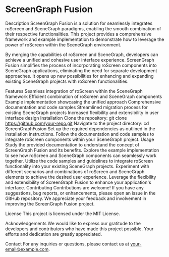# ScreenGraph Fusion

Description
ScreenGraph Fusion is a solution for seamlessly integrates roScreen and SceneGraph paradigms, enabling the smooth combination of their respective functionalities. This project provides a comprehensive framework and example implementation to demonstrate how to leverage the power of roScreen within the SceneGraph environment.

By merging the capabilities of roScreen and SceneGraph, developers can achieve a unified and cohesive user interface experience. ScreenGraph Fusion simplifies the process of incorporating roScreen components into SceneGraph applications, eliminating the need for separate development approaches. It opens up new possibilities for enhancing and expanding existing SceneGraph projects with roScreen functionalities.

Features
Seamless integration of roScreen within the SceneGraph framework
Efficient combination of roScreen and SceneGraph components
Example implementation showcasing the unified approach
Comprehensive documentation and code samples
Streamlined migration process for existing SceneGraph projects
Increased flexibility and extensibility in user interface design
Installation
Clone the repository: git clone https://github.com/your-repo.git
Navigate to the project directory: cd ScreenGraphFusion
Set up the required dependencies as outlined in the installation instructions.
Follow the documentation and code samples to integrate roScreen components within your SceneGraph project.
Usage
Study the provided documentation to understand the concept of ScreenGraph Fusion and its benefits.
Explore the example implementation to see how roScreen and SceneGraph components can seamlessly work together.
Utilize the code samples and guidelines to integrate roScreen functionality into your existing SceneGraph projects.
Experiment with different scenarios and combinations of roScreen and SceneGraph elements to achieve the desired user experience.
Leverage the flexibility and extensibility of ScreenGraph Fusion to enhance your application's interface.
Contributing
Contributions are welcome! If you have any suggestions, bug reports, or enhancements, please open an issue in the GitHub repository. We appreciate your feedback and involvement in improving the ScreenGraph Fusion project.

License
This project is licensed under the MIT License.

Acknowledgements
We would like to express our gratitude to the developers and contributors who have made this project possible. Your efforts and dedication are greatly appreciated.

Contact
For any inquiries or questions, please contact us at your-email@example.com.